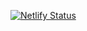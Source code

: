 [![Netlify Status](https://api.netlify.com/api/v1/badges/cb30689f-e860-4616-bf17-e77bd90f4bbc/deploy-status)](https://app.netlify.com/sites/data-science-for-sensory-test/deploys)